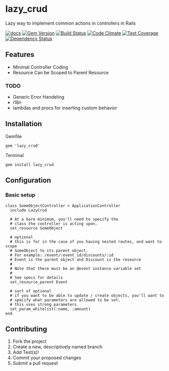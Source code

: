 # lazy_crud
Lazy way to implement common actions in controllers in Rails

[![docs](https://img.shields.io/badge/docs-yardoc-blue.svg?style=flat-square)](http://www.rubydoc.info/github/NullVoxPopuli/lazy_crud)
[![Gem Version](http://img.shields.io/gem/v/lazy_crud.svg?style=flat-square)](http://badge.fury.io/rb/lazy_crud)
[![Build Status](http://img.shields.io/travis/NullVoxPopuli/lazy_crud.svg?style=flat-square)](https://travis-ci.org/NullVoxPopuli/lazy_crud)
[![Code Climate](http://img.shields.io/codeclimate/github/NullVoxPopuli/lazy_crud.svg?style=flat-square)](https://codeclimate.com/github/NullVoxPopuli/lazy_crud)
[![Test Coverage](http://img.shields.io/codeclimate/coverage/github/NullVoxPopuli/lazy_crud.svg?style=flat-square)](https://codeclimate.com/github/NullVoxPopuli/lazy_crud)
[![Dependency Status](http://img.shields.io/gemnasium/NullVoxPopuli/lazy_crud.svg?style=flat-square)](https://gemnasium.com/NullVoxPopuli/lazy_crud)


## Features

 - Minimal Controller Coding
 - Resource Can be Scoped to Parent Resource

### TODO

 - Generic Error Handeling
 - i18n
 - lambdas and procs for inserting custom behavior

## Installation

Gemfile

    gem 'lazy_crud'

Terminal

    gem install lazy_crud

## Configuration


### Basic setup

    class SomeObjectController < ApplicationController
      include LazyCrud

      # At a bare minimum, you'll need to specify the
      # class the controller is acting upon.
      set_resource SomeObject

      # optional
      # this is for in the case of you having nested routes, and want to scope
      # SomeObject to its parent object.
      # For example: /event/:event_id/discounts/:id
      # Event is the parent object and Discount is the resource
      #
      # Note that there must be an @event instance variable set
      #
      # See specs for details
      set_resource_parent Event

      # sort of optional
      # if you want to be able to update / create objects, you'll want to
      # specify what parameters are allowed to be set.
      # this uses strong parameters
      set_param_whitelist(:name, :amount)
    end

## Contributing

1. Fork the project
2. Create a new, descriptively named branch
3. Add Test(s)!
4. Commit your proposed changes
5. Submit a pull request
